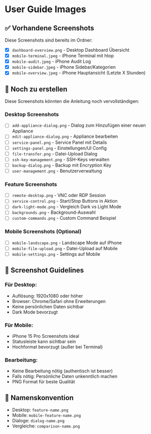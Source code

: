 # User Guide Images

## ✅ Vorhandene Screenshots

Diese Screenshots sind bereits im Ordner:

- [x] `dashboard-overview.png` - Desktop Dashboard Übersicht
- [x] `mobile-terminal.jpeg` - iPhone Terminal mit htop
- [x] `mobile-audit.jpeg` - iPhone Audit Log
- [x] `mobile-sidebar.jpeg` - iPhone Sidebar/Kategorien
- [x] `mobile-overview.jpeg` - iPhone Hauptansicht (Letzte X Stunden)

## 📸 Noch zu erstellen

Diese Screenshots könnten die Anleitung noch vervollständigen:

### Desktop Screenshots
- [ ] `add-appliance-dialog.png` - Dialog zum Hinzufügen einer neuen Appliance
- [ ] `edit-appliance-dialog.png` - Appliance bearbeiten
- [ ] `service-panel.png` - Service Panel mit Details
- [ ] `settings-panel.png` - Einstellungen/UI Config
- [ ] `file-transfer.png` - Datei-Upload Dialog
- [ ] `ssh-key-management.png` - SSH-Keys verwalten
- [ ] `backup-dialog.png` - Backup mit Encryption Key
- [ ] `user-management.png` - Benutzerverwaltung

### Feature Screenshots
- [ ] `remote-desktop.png` - VNC oder RDP Session
- [ ] `service-control.png` - Start/Stop Buttons in Aktion
- [ ] `dark-light-mode.png` - Vergleich Dark vs Light Mode
- [ ] `backgrounds.png` - Background-Auswahl
- [ ] `custom-commands.png` - Custom Command Beispiel

### Mobile Screenshots (Optional)
- [ ] `mobile-landscape.png` - Landscape Mode auf iPhone
- [ ] `mobile-file-upload.png` - Datei-Upload auf Mobile
- [ ] `mobile-settings.png` - Settings auf Mobile

## 📝 Screenshot Guidelines

### Für Desktop:
- Auflösung: 1920x1080 oder höher
- Browser: Chrome/Safari ohne Erweiterungen
- Keine persönlichen Daten sichtbar
- Dark Mode bevorzugt

### Für Mobile:
- iPhone 15 Pro Screenshots ideal
- Statusleiste kann sichtbar sein
- Hochformat bevorzugt (außer bei Terminal)

### Bearbeitung:
- Keine Bearbeitung nötig (authentisch ist besser)
- Falls nötig: Persönliche Daten unkenntlich machen
- PNG Format für beste Qualität

## 🎨 Namenskonvention

- Desktop: `feature-name.png`
- Mobile: `mobile-feature-name.png`
- Dialoge: `dialog-name.png`
- Vergleiche: `comparison-name.png`
